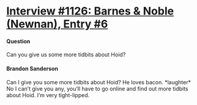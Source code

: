 # [Interview #1126: Barnes & Noble (Newnan), Entry #6](https://www.theoryland.com/intvmain.php?i=1126#6)

#### Question

Can you give us some more tidbits about Hoid?

#### Brandon Sanderson

Can I give you some more tidbits about Hoid? He loves bacon. \*laughter\* No I can’t give you any, you’ll have to go online and find out more tidbits about Hoid. I’m very tight-lipped.

